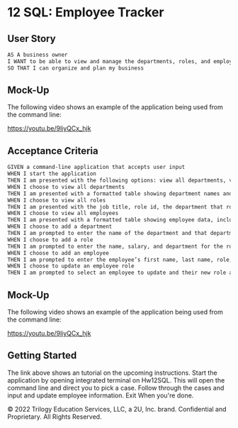 # 12 SQL: Employee Tracker



## User Story

```md
AS A business owner
I WANT to be able to view and manage the departments, roles, and employees in my company
SO THAT I can organize and plan my business
```
## Mock-Up

The following video shows an example of the application being used from the command line:

https://youtu.be/9liyQCx_hjk

## Acceptance Criteria

```md
GIVEN a command-line application that accepts user input
WHEN I start the application
THEN I am presented with the following options: view all departments, view all roles, view all employees, add a department, add a role, add an employee, and update an employee role
WHEN I choose to view all departments
THEN I am presented with a formatted table showing department names and department ids
WHEN I choose to view all roles
THEN I am presented with the job title, role id, the department that role belongs to, and the salary for that role
WHEN I choose to view all employees
THEN I am presented with a formatted table showing employee data, including employee ids, first names, last names, job titles, departments, salaries, and managers that the employees report to
WHEN I choose to add a department
THEN I am prompted to enter the name of the department and that department is added to the database
WHEN I choose to add a role
THEN I am prompted to enter the name, salary, and department for the role and that role is added to the database
WHEN I choose to add an employee
THEN I am prompted to enter the employee’s first name, last name, role, and manager, and that employee is added to the database
WHEN I choose to update an employee role
THEN I am prompted to select an employee to update and their new role and this information is updated in the database 
```

## Mock-Up

The following video shows an example of the application being used from the command line:

https://youtu.be/9liyQCx_hjk

## Getting Started
The link above shows an tutorial on the upcoming instructions.
Start the application by opening integrated terminal on Hw12SQL. This will open the command line and direct you to pick a case. Follow through the cases and input and update employee information. Exit When you're done.


© 2022 Trilogy Education Services, LLC, a 2U, Inc. brand. Confidential and Proprietary. All Rights Reserved.
